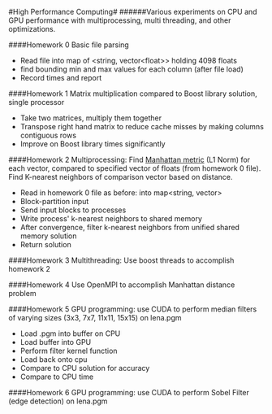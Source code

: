 #High Performance Computing#
######Various experiments on CPU and GPU performance with multiprocessing, multi threading, and other optimizations.


####Homework 0
Basic file parsing
* Read file into map of \<string, vector\<float\>\> holding 4098 floats
* find bounding min and max values for each column (after file load)
* Record times and report



####Homework 1
Matrix multiplication compared to Boost library solution, single processor
* Take two matrices, multiply them together
* Transpose right hand matrix to reduce cache misses by making columns contiguous rows
* Improve on Boost library times significantly



####Homework 2
Multiprocessing: Find [Manhattan metric](https://xlinux.nist.gov/dads//HTML/manhattanDistance.html) (L1 Norm) for each vector, compared to specified vector of floats (from homework 0 file).  Find K-nearest neighbors of comparison vector based on distance.
* Read in homework 0 file as before: into map<string, vector<float>>
* Block-partition input
* Send input blocks to processes
* Write process' k-nearest neighbors to shared memory
* After convergence, filter k-nearest neighbors from unified shared memory solution
* Return solution



####Homework 3
Multithreading: Use boost threads to accomplish homework 2



####Homework 4
Use OpenMPI to accomplish Manhattan distance problem



####Homework 5
GPU programming: use CUDA to perform median filters of varying sizes (3x3, 7x7, 11x11, 15x15) on lena.pgm
* Load .pgm into buffer on CPU
* Load buffer into GPU
* Perform filter kernel function
* Load back onto cpu
* Compare to CPU solution for accuracy
* Compare to CPU time


####Homework 6
GPU programming: use CUDA to perform Sobel Filter (edge detection) on lena.pgm

